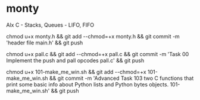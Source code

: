 # monty
Alx C - Stacks, Queues - LIFO, FIFO

chmod u+x monty.h && git add --chmod=+x monty.h && git commit -m 'header file main.h' && git push

chmod u+x pall.c && git add --chmod=+x pall.c && git commit -m 'Task 00 Implement the push and pall opcodes pall.c' && git push

chmod u+x  101-make_me_win.sh && git add --chmod=+x  101-make_me_win.sh && git commit -m 'Advanced Task 103 two C functions that print some basic info about Python lists and Python bytes objects.  101-make_me_win.sh' && git push